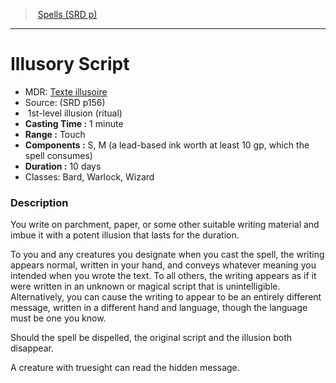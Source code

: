 ﻿---
!SpellVO
Level: 1
Type: illusion
Ritual: ritual
CastingTime: 1 minute
Range: Touch
Components: S, M (a lead-based ink worth at least 10 gp, which the spell consumes)
Duration: 10 days
Classes: Bard, Warlock, Wizard
Id: spells_vo.md#illusory-script
ParentLink: spells_vo.md#spells-srd-p
Name: Illusory Script
ParentName: Spells (SRD p)
NameLevel: 1
AltName: '[Texte illusoire](hd_spells_texte_illusoire.md)'
Source: (SRD p156)
Attributes: {}
---
> [Spells (SRD p)](srd_spells.md)

---

# Illusory Script

- MDR: [Texte illusoire](hd_spells_texte_illusoire.md)
- Source: (SRD p156)
-  1st-level illusion (ritual)
- **Casting Time :** 1 minute
- **Range :** Touch
- **Components :** S, M (a lead-based ink worth at least 10 gp, which the spell consumes)
- **Duration :** 10 days
- Classes: Bard, Warlock, Wizard

### Description

You write on parchment, paper, or some other suitable writing material and imbue it with a potent illusion that lasts for the duration.

To you and any creatures you designate when you cast the spell, the writing appears normal, written in your hand, and conveys whatever meaning you intended when you wrote the text. To all others, the writing appears as if it were written in an unknown or magical script that is unintelligible. Alternatively, you can cause the writing to appear to be an entirely different message, written in a different hand and language, though the language must be one you know.

Should the spell be dispelled, the original script and the illusion both disappear.

A creature with truesight can read the hidden message.

